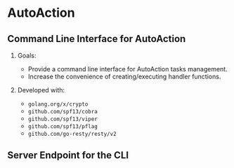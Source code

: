 # AutoAction

## Command Line Interface for AutoAction

1. Goals:
   - Provide a command line interface for AutoAction tasks management.
   - Increase the convenience of creating/executing handler functions. 

2. Developed with: 
   - `golang.org/x/crypto`
   - `github.com/spf13/cobra`
   - `github.com/spf13/viper`
   - `github.com/spf13/pflag`
   - `github.com/go-resty/resty/v2`

## Server Endpoint for the CLI